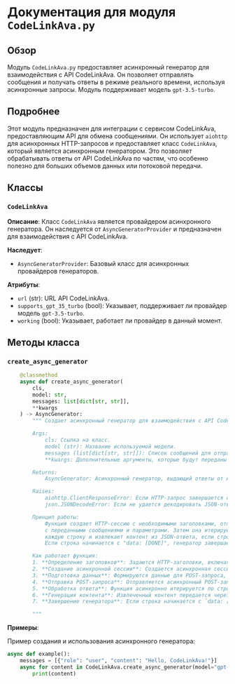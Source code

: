 # Документация для модуля `CodeLinkAva.py`

## Обзор

Модуль `CodeLinkAva.py` предоставляет асинхронный генератор для взаимодействия с API CodeLinkAva. Он позволяет отправлять сообщения и получать ответы в режиме реального времени, используя асинхронные запросы. Модуль поддерживает модель `gpt-3.5-turbo`.

## Подробнее

Этот модуль предназначен для интеграции с сервисом CodeLinkAva, предоставляющим API для обмена сообщениями. Он использует `aiohttp` для асинхронных HTTP-запросов и предоставляет класс `CodeLinkAva`, который является асинхронным генератором. Это позволяет обрабатывать ответы от API CodeLinkAva по частям, что особенно полезно для больших объемов данных или потоковой передачи.

## Классы

### `CodeLinkAva`

**Описание**: Класс `CodeLinkAva` является провайдером асинхронного генератора. Он наследуется от `AsyncGeneratorProvider` и предназначен для взаимодействия с API CodeLinkAva.

**Наследует**:

- `AsyncGeneratorProvider`: Базовый класс для асинхронных провайдеров генераторов.

**Атрибуты**:

- `url` (str): URL API CodeLinkAva.
- `supports_gpt_35_turbo` (bool): Указывает, поддерживает ли провайдер модель `gpt-3.5-turbo`.
- `working` (bool): Указывает, работает ли провайдер в данный момент.

## Методы класса

### `create_async_generator`

```python
    @classmethod
    async def create_async_generator(
        cls,
        model: str,
        messages: list[dict[str, str]],
        **kwargs
    ) -> AsyncGenerator:
        """ Создает асинхронный генератор для взаимодействия с API CodeLinkAva.

        Args:
            cls: Ссылка на класс.
            model (str): Название используемой модели.
            messages (list[dict[str, str]]): Список сообщений для отправки в API.
            **kwargs: Дополнительные аргументы, которые будут переданы в API.

        Returns:
            AsyncGenerator: Асинхронный генератор, выдающий ответы от API CodeLinkAva.

        Raises:
            aiohttp.ClientResponseError: Если HTTP-запрос завершается с ошибкой.
            json.JSONDecodeError: Если не удается декодировать JSON-ответ.

        Принцип работы:
            Функция создает HTTP-сессию с необходимыми заголовками, отправляет POST-запрос к API CodeLinkAva
            с переданными сообщениями и параметрами. Затем она итерируется по содержимому ответа, декодирует
            каждую строку и извлекает контент из JSON-ответа, если строка начинается с "data: ".
            Если строка начинается с "data: [DONE]", генератор завершается.

        Как работает функция:
        1. **Определение заголовков**: Задаются HTTP-заголовки, включая `User-Agent`, `Accept`, `Origin`, `Referer` и другие.
        2. **Создание асинхронной сессии**: Создается асинхронная сессия `aiohttp.ClientSession` с заданными заголовками.
        3. **Подготовка данных**: Формируются данные для POST-запроса, включая сообщения, температуру и дополнительные аргументы.
        4. **Отправка POST-запроса**: Отправляется асинхронный POST-запрос к API CodeLinkAva.
        5. **Обработка ответа**: Функция асинхронно итерируется по строкам ответа, декодирует их и извлекает контент из JSON.
        6. **Генерация контента**: Извлеченный контент передается через `yield`, что позволяет получать ответы частями.
        7. **Завершение генератора**: Если строка начинается с `data: [DONE]`, генератор завершается.

        """
```

**Примеры**:

Пример создания и использования асинхронного генератора:

```python
async def example():
    messages = [{"role": "user", "content": "Hello, CodeLinkAva!"}]
    async for content in CodeLinkAva.create_async_generator(model="gpt-3.5-turbo", messages=messages):
        print(content)